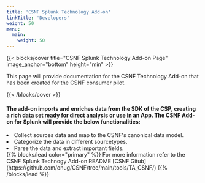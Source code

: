 ```yaml
---
title: 'CSNF Splunk Technology Add-on'
linkTitle: 'Developers'
weight: 50
menu:
  main:
    weight: 50
---
```

{{< blocks/cover title="CSNF Splunk Technology Add-on Page" image_anchor="bottom" height="min" >}}

<p class="lead mt-5">This page will provide documentation for the CSNF Technology Add-on that has been created for the CSNF consumer pilot.
</p>
{{< /blocks/cover >}}
<h4>The add-on imports and enriches data from the SDK of the CSP, creating a rich data set ready for direct analysis or use in an App. The CSNF Add-on for Splunk will provide the below functionalities:</h4>
<li>Collect sources data and map to the CSNF's canonical data model.</li>
<li>Categorize the data in different sourcetypes.</li>
<li>Parse the data and extract important fields.</li>
{{% blocks/lead color="primary" %}}
For more information refer to the CSNF Splunk Technogy Add-on README [CSNF Gitub](https://github.com/onug/CSNF/tree/main/tools/TA_CSNF/)
{{% /blocks/lead %}}